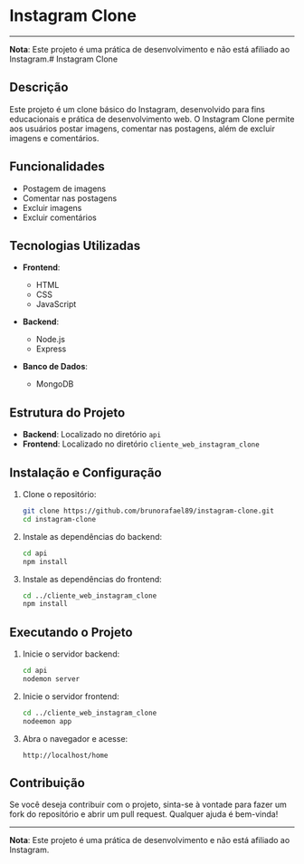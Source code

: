 # Instagram Clone

---

**Nota**: Este projeto é uma prática de desenvolvimento e não está afiliado ao Instagram.# Instagram Clone

## Descrição
Este projeto é um clone básico do Instagram, desenvolvido para fins educacionais e prática de desenvolvimento web. O Instagram Clone permite aos usuários postar imagens, comentar nas postagens, além de excluir imagens e comentários.

## Funcionalidades
- Postagem de imagens
- Comentar nas postagens
- Excluir imagens
- Excluir comentários

## Tecnologias Utilizadas
- **Frontend**:
  - HTML
  - CSS
  - JavaScript

- **Backend**:
  - Node.js
  - Express

- **Banco de Dados**:
  - MongoDB

## Estrutura do Projeto
- **Backend**: Localizado no diretório `api`
- **Frontend**: Localizado no diretório `cliente_web_instagram_clone`

## Instalação e Configuração
1. Clone o repositório:
   ```bash
   git clone https://github.com/brunorafael89/instagram-clone.git
   cd instagram-clone
   ```

2. Instale as dependências do backend:
   ```bash
   cd api
   npm install
   ```

3. Instale as dependências do frontend:
   ```bash
   cd ../cliente_web_instagram_clone
   npm install
   ```


## Executando o Projeto
1. Inicie o servidor backend:
   ```bash
   cd api
   nodemon server
   ```

2. Inicie o servidor frontend:
   ```bash
   cd ../cliente_web_instagram_clone
   nodeemon app
   ```

3. Abra o navegador e acesse:
   ```
   http://localhost/home
   ```

## Contribuição
Se você deseja contribuir com o projeto, sinta-se à vontade para fazer um fork do repositório e abrir um pull request. Qualquer ajuda é bem-vinda!

---

**Nota**: Este projeto é uma prática de desenvolvimento e não está afiliado ao Instagram.
